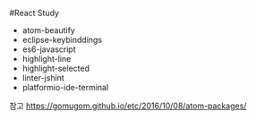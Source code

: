 #React Study
- atom-beautify
- eclipse-keybinddings
- es6-javascript
- highlight-line
- highlight-selected
- linter-jshint
- platformio-ide-terminal

참고
https://gomugom.github.io/etc/2016/10/08/atom-packages/
